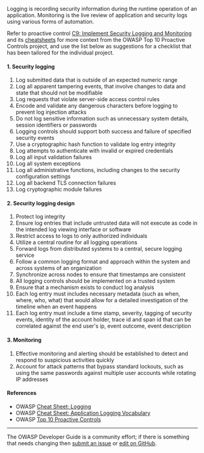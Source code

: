 Logging is recording security information during the runtime operation of an application.
Monitoring is the live review of application and security logs using various forms of automation.

Refer to proactive control [C9: Implement Security Logging and Monitoring][control9]
and its [cheatsheets][csproactive-c9] for more context from the OWASP Top 10 Proactive Controls project,
and use the list below as suggestions for a checklist that has been tailored for the individual project.

#### 1. Security logging

1. Log submitted data that is outside of an expected numeric range
2. Log all apparent tampering events, that involve changes to data and state that should not be modifiable
3. Log requests that violate server-side access control rules
4. Encode and validate any dangerous characters before logging to prevent log injection attacks
5. Do not log sensitive information such as unnecessary system details, session identifiers or passwords
6. Logging controls should support both success and failure of specified security events
7. Use a cryptographic hash function to validate log entry integrity
8. Log attempts to authenticate with invalid or expired credentials
9. Log all input validation failures
10. Log all system exceptions
11. Log all administrative functions, including changes to the security configuration settings
12. Log all backend TLS connection failures
13. Log cryptographic module failures

#### 2. Security logging design

1. Protect log integrity
2. Ensure log entries that include untrusted data will not execute as code in the intended log viewing interface or software
3. Restrict access to logs to only authorized individuals
4. Utilize a central routine for all logging operations
5. Forward logs from distributed systems to a central, secure logging service
6. Follow a common logging format and approach within the system and across systems of an organization
7. Synchronize across nodes to ensure that timestamps are consistent
8. All logging controls should be implemented on a trusted system
9. Ensure that a mechanism exists to conduct log analysis
10. Each log entry must includes necessary metadata (such as when, where, who, what) that would allow for a detailed
  investigation of the timeline when an event happens
11. Each log entry must include a time stamp, severity, tagging of security events,
  identity of the account holder, trace id and span id that can be correlated against the end user's ip, event outcome,
  event description

#### 3. Monitoring

1. Effective monitoring and alerting should be established to detect and respond to suspicious activities quickly
2. Account for attack patterns that bypass standard lockouts, such as using the same passwords against multiple user accounts
   while rotating IP addresses

#### References

* OWASP [Cheat Sheet: Logging][cslogging]
* OWASP [Cheat Sheet: Application Logging Vocabulary][csvocabulary]
* OWASP [Top 10 Proactive Controls][proactive10]

----

The OWASP Developer Guide is a community effort; if there is something that needs changing
then [submit an issue][issue060209] or [edit on GitHub][edit060209].

[csproactive-c9]: https://cheatsheetseries.owasp.org/IndexProactiveControls.html#c9-implement-security-logging-and-monitoring
[control9]: https://top10proactive.owasp.org/the-top-10/c9-security-logging-and-monitoring/
[cslogging]: https://cheatsheetseries.owasp.org/cheatsheets/Logging_Cheat_Sheet
[csvocabulary]: https://cheatsheetseries.owasp.org/cheatsheets/Logging_Vocabulary_Cheat_Sheet
[edit060209]: https://github.com/OWASP/DevGuide/blob/main/docs/en/04-design/02-web-app-checklist/09-logging-monitoring.md
[issue060209]: https://github.com/OWASP/DevGuide/issues/new?labels=enhancement&template=request.md&title=Update:%2004-design/02-web-app-checklist/09-logging-monitoring
[proactive10]: https://top10proactive.owasp.org/
